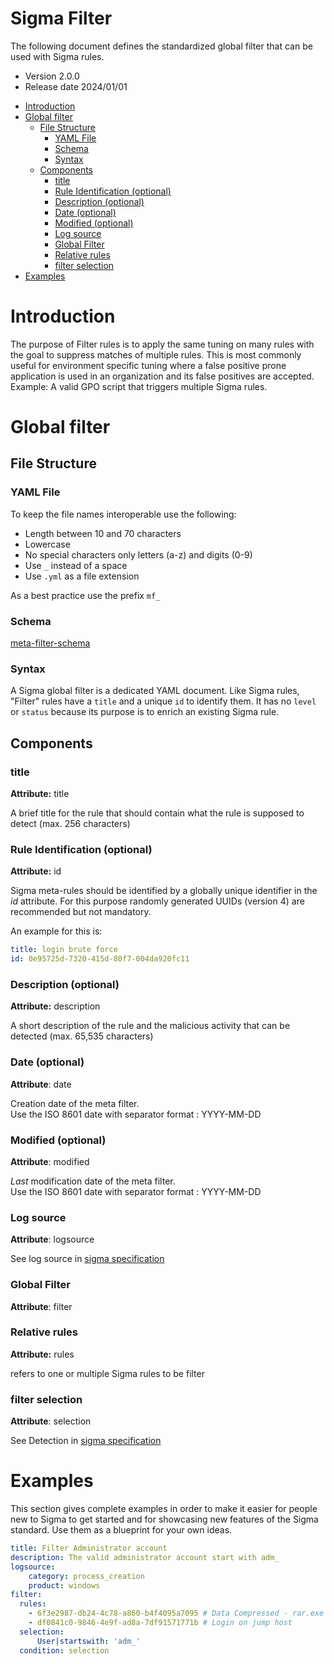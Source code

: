 # Sigma Filter <!-- omit in toc -->

The following document defines the standardized global filter that can be used with Sigma rules.

* Version 2.0.0
* Release date 2024/01/01

- [Introduction](#introduction)
- [Global filter](#global-filter)
  - [File Structure](#file-structure)
    - [YAML File](#yaml-file)
    - [Schema](#schema)
    - [Syntax](#syntax)
  - [Components](#components)
    - [title](#title)
    - [Rule Identification  (optional)](#rule-identification--optional)
    - [Description (optional)](#description-optional)
    - [Date (optional)](#date-optional)
    - [Modified (optional)](#modified-optional)
    - [Log source](#log-source)
    - [Global Filter](#global-filter-1)
    - [Relative rules](#relative-rules)
    - [filter selection](#filter-selection)
- [Examples](#examples)


# Introduction

The purpose of Filter rules is to apply the same tuning on many rules with the goal to suppress matches of multiple rules. This is most commonly useful for environment specific tuning where a false positive prone application is used in an organization and its false positives are accepted.
Example: A valid GPO script that triggers multiple Sigma rules.

# Global filter
## File Structure

### YAML File

To keep the file names interoperable use the following:

- Length between 10 and 70 characters
- Lowercase
- No special characters only letters (a-z) and digits (0-9)
- Use `_` instead of a space
- Use `.yml` as a file extension

As a best practice use the prefix `mf_`


### Schema

[meta-filter-schema](/schema/meta-filter-schema.json)


### Syntax

A Sigma global filter is a dedicated YAML document.
Like Sigma rules, "Filter" rules have a `title` and a unique `id` to identify them.
It has no `level` or `status` because its purpose is to enrich an existing Sigma rule.


## Components

### title

**Attribute:** title

A brief title for the rule that should contain what the rule is supposed to detect (max. 256 characters)

### Rule Identification  (optional)

**Attribute:** id

Sigma meta-rules should be identified by a globally unique identifier in the *id* attribute.
For this purpose randomly generated UUIDs (version 4) are recommended but not mandatory.

An example for this is:

```yml
title: login brute force
id: 0e95725d-7320-415d-80f7-004da920fc11
```

### Description (optional)

**Attribute:** description

A short description of the rule and the malicious activity that can be detected (max. 65,535 characters)

### Date (optional)

**Attribute**: date

Creation date of the meta filter. \
Use the ISO 8601 date with separator format : YYYY-MM-DD

### Modified (optional)

**Attribute**: modified

*Last* modification date of the meta filter. \
Use the ISO 8601 date with separator format : YYYY-MM-DD

### Log source

**Attribute**: logsource

See log source in [sigma specification](Sigma_specification.md)


### Global Filter

**Attribute**: filter


### Relative rules

**Attribute:** rules

refers to one or multiple Sigma rules to be filter


### filter selection

**Attribute**: selection

See Detection in [sigma specification](Sigma_specification.md)

# Examples

This section gives complete examples in order to make it easier for people new to Sigma to get started and for showcasing new features of the Sigma standard. Use them as a blueprint for your own ideas.

```yaml
title: Filter Administrator account
description: The valid administrator account start with adm_
logsource:
    category: process_creation
    product: windows
filter:
  rules:
    - 6f3e2987-db24-4c78-a860-b4f4095a7095 # Data Compressed - rar.exe
    - df0841c0-9846-4e9f-ad8a-7df91571771b # Login on jump host
  selection:
      User|startswith: 'adm_'
  condition: selection
```
